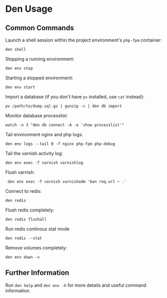 # Den Usage

## Common Commands

Launch a shell session within the project environment's `php-fpm` container:

    den shell

Stopping a running environment:

    den env stop

Starting a stopped environment:

    den env start

Import a database (if you don't have `pv` installed, use `cat` instead):

    pv /path/to/dump.sql.gz | gunzip -c | den db import

Monitor database processlist:

    watch -n 3 "den db connect -A -e 'show processlist'"

Tail environment nginx and php logs:

    den env logs --tail 0 -f nginx php-fpm php-debug

Tail the varnish activity log:

    den env exec -T varnish varnishlog

Flush varnish:

     den env exec -T varnish varnishadm 'ban req.url ~ .' 

Connect to redis:

    den redis

Flush redis completely:

    den redis flushall

Run redis continous stat mode

    den redis --stat

Remove volumes completely:

    den env down -v

## Further Information

Run `den help` and `den env -h` for more details and useful command information.
